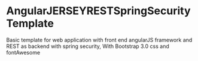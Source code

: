 AngularJERSEYRESTSpringSecurityTemplate
=======================================

Basic template for web application with front end angularJS framework and REST as backend with spring security, With Bootstrap 3.0 css and fontAwesome
